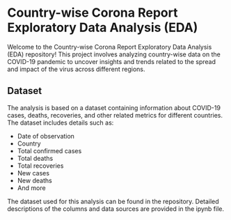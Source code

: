 # Country-wise Corona Report Exploratory Data Analysis (EDA)

Welcome to the Country-wise Corona Report Exploratory Data Analysis (EDA) repository! This project involves analyzing country-wise data on the COVID-19 pandemic to uncover insights and trends related to the spread and impact of the virus across different regions.

## Dataset

The analysis is based on a dataset containing information about COVID-19 cases, deaths, recoveries, and other related metrics for different countries. The dataset includes details such as:

- Date of observation
- Country
- Total confirmed cases
- Total deaths
- Total recoveries
- New cases
- New deaths
- And more

The dataset used for this analysis can be found in the repository. Detailed descriptions of the columns and data sources are provided in the ipynb file.
